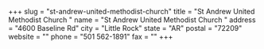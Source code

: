 +++
slug = "st-andrew-united-methodist-church"
title = "St Andrew United Methodist Church "
name = "St Andrew United Methodist Church "
address = "4600 Baseline Rd"
city = "Little Rock"
state = "AR"
postal = "72209"
website = ""
phone = "501 562-1891"
fax = ""
+++
